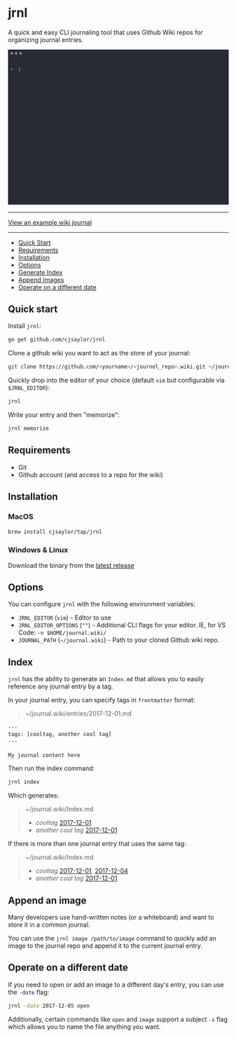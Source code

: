 # jrnl

A quick and easy CLI journaling tool that uses Github Wiki repos for organizing journal entries.

![](jrnl.gif)

---

[View an example wiki journal](https://github.com/cjsaylor/jrnl/wiki)

---

* [Quick Start](#quick-start)
* [Requirements](#requirements)
* [Installation](#installation)
* [Options](#options)
* [Generate Index](#index)
* [Append Images](#append-an-image)
* [Operate on a different date](#operate-on-a-different-date)

## Quick start

Install `jrnl`:

```bash
go get github.com/cjsaylor/jrnl
```

Clone a github wiki you want to act as the store of your journal:

```bash
git clone https://github.com/<yourname>/<journel_repo>.wiki.git ~/journal.wiki
```

Quickly drop into the editor of your choice (default `vim` but configurable via `$JRNL_EDITOR`):

```bash
jrnl
```

Write your entry and then "memorize":

```bash
jrnl memorize
```

## Requirements

* Git
* Github account (and access to a repo for the wiki)

## Installation

### MacOS

```bash
brew install cjsaylor/tap/jrnl
```

### Windows & Linux

Download the binary from the [latest release](https://github.com/cjsaylor/jrnl/releases/latest)

## Options

You can configure `jrnl` with the following environment variables:

* `JRNL_EDITOR` (`vim`) - Editor to use
* `JRNL_EDITOR_OPTIONS` (`""`) - Additional CLI flags for your editor. IE, for VS Code: `-n $HOME/journal.wiki/`
* `JOURNAL_PATH` (`~/journal.wiki`) - Path to your cloned Github wiki repo.

## Index

`jrnl` has the ability to generate an `Index.md` that allows you to easily reference any journal entry by a tag.

In your journal entry, you can specify tags in `frontmatter` format:

> ~/journal.wiki/entries/2017-12-01.md
```
---
tags: [cooltag, another cool tag]
---

My journal content here
```

Then run the index command:

```bash
jrnl index
```

Which generates:

> ~/journal.wiki/Index.md

> * *cooltag* [2017-12-01]()
> * *another cool tag* [2017-12-01]()

If there is more than one journal entry that uses the same tag:

> ~/journal.wiki/Index.md

> * *cooltag* [2017-12-01](), [2017-12-04]()
> * *another cool tag* [2017-12-01]()

## Append an image

Many developers use hand-written notes (or a whiteboard) and want to store it in a common journal.

You can use the `jrnl image /path/to/image` command to quickly add an image to the journal repo and append it to the current journal entry.

## Operate on a different date

If you need to open or add an image to a different day's entry, you can use the `-date` flag:

```bash
jrnl -date 2017-12-05 open
```

Additionally, certain commands like `open` and `image` support a subject `-s` flag which allows you to name the file anything you want.
